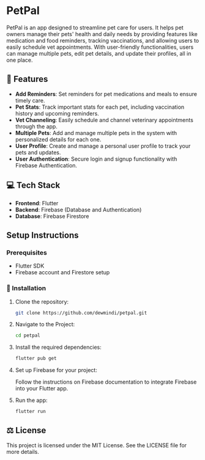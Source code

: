 # PetPal 

PetPal is an app designed to streamline pet care for users. It helps pet owners manage their pets' health and daily needs by providing features like medication and food reminders, tracking vaccinations, and allowing users to easily schedule vet appointments. With user-friendly functionalities, users can manage multiple pets, edit pet details, and update their profiles, all in one place.

## 🌟 Features

- **Add Reminders**: Set reminders for pet medications and meals to ensure timely care.
- **Pet Stats**: Track important stats for each pet, including vaccination history and upcoming reminders.
- **Vet Channeling**: Easily schedule and channel veterinary appointments through the app.
- **Multiple Pets**: Add and manage multiple pets in the system with personalized details for each one.
- **User Profile**: Create and manage a personal user profile to track your pets and updates.
- **User Authentication**: Secure login and signup functionality with Firebase Authentication.

## 💻 Tech Stack

- **Frontend**: Flutter
- **Backend**: Firebase (Database and Authentication)
- **Database**: Firebase Firestore

## Setup Instructions

### Prerequisites

- Flutter SDK
- Firebase account and Firestore setup

### 🚀 Installation

1. Clone the repository:
   ```bash
   git clone https://github.com/dewmindi/petpal.git 
2. Navigate to the Project: 
   ```bash 
   cd petpal
3. Install the required dependencies: 
   ```bash 
   flutter pub get 
5. Set up Firebase for your project:      

   Follow the instructions on Firebase documentation to integrate Firebase into your Flutter app.     
6. Run the app: 
   ```bash
   flutter run
## ⚖ License  

This project is licensed under the MIT License. See the LICENSE file for more details.  
